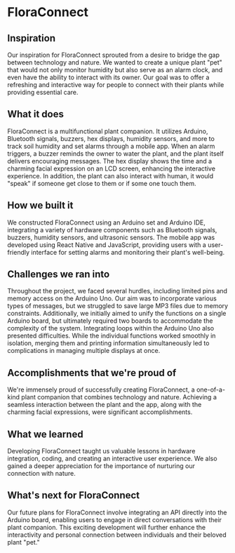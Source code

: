 # FloraConnect
## Inspiration

Our inspiration for FloraConnect sprouted from a desire to bridge the gap between technology and nature. We wanted to create a unique plant "pet" that would not only monitor humidity but also serve as an alarm clock, and even have the ability to interact with its owner. Our goal was to offer a refreshing and interactive way for people to connect with their plants while providing essential care.

## What it does

FloraConnect is a multifunctional plant companion. It utilizes Arduino, Bluetooth signals, buzzers, hex displays, humidity sensors, and more to track soil humidity and set alarms through a mobile app. When an alarm triggers, a buzzer reminds the owner to water the plant, and the plant itself delivers encouraging messages. The hex display shows the time and a charming facial expression on an LCD screen, enhancing the interactive experience. In addition, the plant can also interact with human, it would "speak" if someone get close to them or if some one touch them.

## How we built it

We constructed FloraConnect using an Arduino set and Arduino IDE, integrating a variety of hardware components such as Bluetooth signals, buzzers, humidity sensors, and ultrasonic sensors. The mobile app was developed using React Native and JavaScript, providing users with a user-friendly interface for setting alarms and monitoring their plant's well-being.

## Challenges we ran into

Throughout the project, we faced several hurdles, including limited pins and memory access on the Arduino Uno. Our aim was to incorporate various types of messages, but we struggled to save large MP3 files due to memory constraints. Additionally, we initially aimed to unify the functions on a single Arduino board, but ultimately required two boards to accommodate the complexity of the system. Integrating loops within the Arduino Uno also presented difficulties. While the individual functions worked smoothly in isolation, merging them and printing information simultaneously led to complications in managing multiple displays at once.

## Accomplishments that we're proud of

We're immensely proud of successfully creating FloraConnect, a one-of-a-kind plant companion that combines technology and nature. Achieving a seamless interaction between the plant and the app, along with the charming facial expressions, were significant accomplishments.

## What we learned

Developing FloraConnect taught us valuable lessons in hardware integration, coding, and creating an interactive user experience. We also gained a deeper appreciation for the importance of nurturing our connection with nature.

## What's next for FloraConnect

Our future plans for FloraConnect involve integrating an API directly into the Arduino board, enabling users to engage in direct conversations with their plant companion. This exciting development will further enhance the interactivity and personal connection between individuals and their beloved plant "pet."
